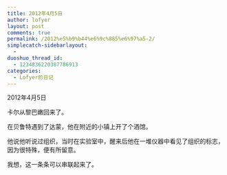 ```yaml
---
title: 2012年4月5日
author: lofyer
layout: post
comments: true
permalink: /2012%e5%b9%b44%e6%9c%885%e6%97%a5-2/
simplecatch-sidebarlayout:
  - 
duoshuo_thread_id:
  - 1234836220387786913
categories:
  - Lofyer的日记
---
```

2012年4月5日

卡尔从黎巴嫩回来了。

在贝鲁特遇到了达蒙，他在附近的小镇上开了个酒馆。

他说他听说过组织，当时在实验室中，醒来后他在一堆仪器中看见了组织的标志，因为很特殊，便有所留意。

我想，这一条条可以串联起来了。